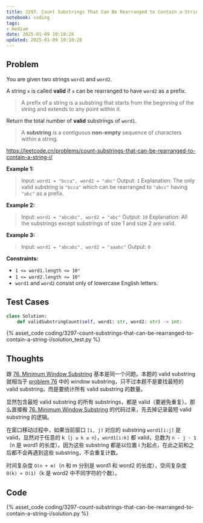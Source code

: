 ```yaml
---
title: 3297. Count Substrings That Can Be Rearranged to Contain a String I
notebook: coding
tags:
- medium
date: 2025-01-09 10:18:28
updated: 2025-01-09 10:18:28
---
```

## Problem

You are given two strings `word1` and `word2`.

A string `x` is called **valid** if `x` can be rearranged to have `word2` as a prefix.

> A prefix of a string is a substring that starts from the beginning of the string and extends to any point within it.

Return the total number of **valid** substrings of `word1`.

> A **substring** is a contiguous **non-empty** sequence of characters within a string.

<https://leetcode.cn/problems/count-substrings-that-can-be-rearranged-to-contain-a-string-i/>

**Example 1:**

> Input: `word1 = "bcca", word2 = "abc"`
> Output: `1`
> Explanation:
> The only valid substring is `"bcca"` which can be rearranged to `"abcc"` having `"abc"` as a prefix.

**Example 2:**

> Input: `word1 = "abcabc", word2 = "abc"`
> Output: `10`
> Explanation:
> All the substrings except substrings of size 1 and size 2 are valid.

**Example 3:**

> Input: `word1 = "abcabc", word2 = "aaabc"`
> Output: `0`

**Constraints:**

- `1 <= word1.length <= 10⁵`
- `1 <= word2.length <= 10⁵`
- `word1` and `word2` consist only of lowercase English letters.

## Test Cases

``` python
class Solution:
    def validSubstringCount(self, word1: str, word2: str) -> int:
```

{% asset_code coding/3297-count-substrings-that-can-be-rearranged-to-contain-a-string-i/solution_test.py %}

## Thoughts

跟 [76. Minimum Window Substring](76-minimum-window-substring) 基本是同一个问题。本题的 valid substring 就相当于 [problem 76](76-minimum-window-substring) 中的 window substring，只不过本题不是要找最短的 valid substring，而是要统计所有 valid substring 的数量。

显然包含最短 valid substring 的所有 substrings，都是 valid（要避免重复）。那么直接搬 [76. Minimum Window Substring](76-minimum-window-substring) 的代码过来，先去掉记录最短 valid substring 的逻辑。

在窗口移动过程中，如果当前窗口 `[i, j)` 对应的 substring `word1[i:j]` 是 valid，显然对于任意的 k（`j ≤ k ≤ n`），`word1[i:k]` 都 valid，总数为 `n - j - 1`（n 是 word1 的长度）。因为这些 substring 都是以位置 i 为起点，在此之前和之后都不会再遇到这些 substring，不会重复计数。

时间复杂度 `O(n + m)`（n 和 m 分别是 word1 和 word2 的长度），空间复杂度 `O(k) ≈ O(1)`（k 是 word2 中不同字符的个数）。

## Code

{% asset_code coding/3297-count-substrings-that-can-be-rearranged-to-contain-a-string-i/solution.py %}
